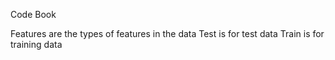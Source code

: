 Code Book

Features are the types of features in the data
Test is for test data
Train is for training data
